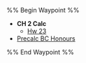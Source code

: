 %% Begin Waypoint %%
- **CH 2 Calc**
	- [Hw 23](./CH%202%20Calc/Hw%2023.md)
- [Precalc BC Honours](./Precalc%20BC%20Honours.md)

%% End Waypoint %%